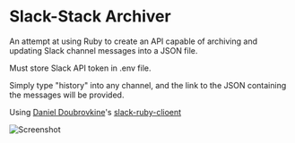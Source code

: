 Slack-Stack Archiver
=================

An attempt at using Ruby to create an API capable of archiving and updating Slack channel messages into a JSON file.

Must store Slack API token in .env file.

Simply type "history" into any channel, and the link to the JSON containing the messages will be provided.

Using [Daniel Doubrovkine](https://twitter.com/dblockdotorg)'s  [slack-ruby-clioent](https://github.com/dblock/slack-ruby-clioent)

![Screenshot](https://github.com/JakeIwen/slack-stack/blob/master/assets/NFSwapper_1.png)
